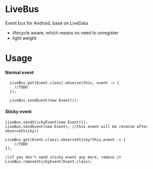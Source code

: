 # LiveBus
Event bus for Android, base on LiveData

* lifecycle aware, which means no need to unregister
* light weight

# Usage

#### Normal event
```
  LiveBus.get(Event.class).observe(this, event -> {
    //TODO
  });
  
  LiveBus.sendEvent(new Event());
```

#### Sticky event
```
LiveBus.sendStickyEvent(new Event());
LiveBus.sendEvent(new Event); //this event will be receive after observeSticky()

LiveBus.get(Event.class).observeSticky(this,event -> {
    //TODO
});

//if you don't need sticky event any more, remove it
LiveBus.removeStickyEvent(Event.class);
```
